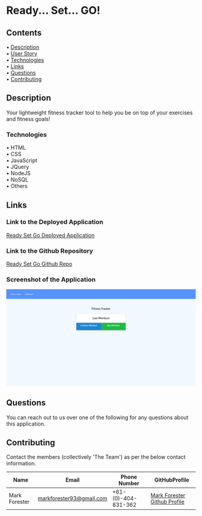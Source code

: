 # Ready... Set... GO!

## Contents

• [Description](#description)  
• [User Story](#user-story)  
• [Technologies](#technologies)  
• [Links](#links)  
• [Questions](#questions)  
• [Contributing](#contributing)

## Description

Your lightweight fitness tracker tool to help you be on top of your exercises and fitness goals!

### Technologies

• HTML  
• CSS  
• JavaScript  
• JQuery  
• NodeJS  
• NoSQL  
• Others

## Links

### Link to the Deployed Application

[Ready Set Go Deployed Application](https://https://readysetgoau.herokuapp.com/.herokuapp.com/home)

### Link to the Github Repository

[Ready Set Go Github Repo](https://github.com/Forester93/ready-set-go)

### Screenshot of the Application

![Screenshot of the page](/assets/images/screenshot.png)

## Questions

You can reach out to us over one of the following for any questions about this application.

## Contributing

Contact the members (collectively 'The Team') as per the below contact information.

| Name          | Email                    | Phone Number        | GitHubProfile                                                  |
| ------------- | ------------------------ | ------------------- | -------------------------------------------------------------- |
| Mark Forester | markforester93@gmail.com | +61-(0)-404-831-362 | [Mark Forester Github Profile](https://github.com/forester93/) |
